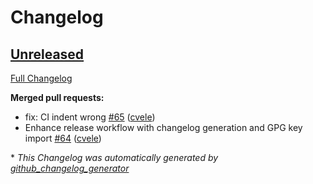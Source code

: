 # Changelog

## [Unreleased](https://github.com/cvele/playnite_web_mqtt/tree/HEAD)

[Full Changelog](https://github.com/cvele/playnite_web_mqtt/compare/v0.0.2...HEAD)

**Merged pull requests:**

- fix: CI indent wrong [\#65](https://github.com/cvele/playnite_web_mqtt/pull/65) ([cvele](https://github.com/cvele))
- Enhance release workflow with changelog generation and GPG key import [\#64](https://github.com/cvele/playnite_web_mqtt/pull/64) ([cvele](https://github.com/cvele))



\* *This Changelog was automatically generated by [github_changelog_generator](https://github.com/github-changelog-generator/github-changelog-generator)*

